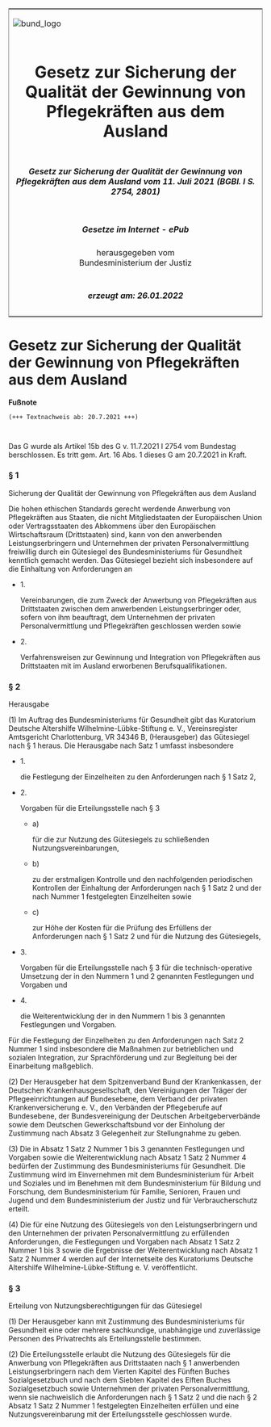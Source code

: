 <span id="DECKBLATT.html"></span>

<table border="0" frame="border" width="100%">

<tr valign="top">

<td align="left">

![bund\_logo](BfJ_2021_Web_de_de.gif)

</td>

<td align="right">

 

</td>

</tr>

<tr align="center" valign="middle">

<td colspan="2">

# Gesetz zur Sicherung der Qualität der Gewinnung von Pflegekräften aus dem Ausland

</td>

</tr>

<tr align="center" valign="middle">

<td colspan="2">

##### Gesetz zur Sicherung der Qualität der Gewinnung von Pflegekräften aus dem Ausland vom 11. Juli 2021 (BGBl. I S. 2754, 2801)

</td>

</tr>

<tr align="center" valign="middle">

<td colspan="2">

  
  

##### Gesetze im Internet - ePub  
  
herausgegeben vom  
Bundesministerium der Justiz

</td>

</tr>

<tr align="center" valign="bottom">

<td colspan="2">

  
  

##### erzeugt am: 26.01.2022

</td>

</tr>

</table>

<span id="BJNR280100021.html"></span>

# Gesetz zur Sicherung der Qualität der Gewinnung von Pflegekräften aus dem Ausland

<div>

  
**Fußnote**

<div class="jnhtml">

<div>

<div class="jurAbsatz">

  

``` 
(+++ Textnachweis ab: 20.7.2021 +++)

 
```

Das G wurde als Artikel 15b des G v. 11.7.2021 I 2754 vom Bundestag
berschlossen. Es tritt gem. Art. 16 Abs. 1 dieses G am 20.7.2021 in
Kraft.

</div>

</div>

</div>

</div>

<span id="BJNR280100021BJNE000100000.html"></span>

### § 1  
Sicherung der Qualität der Gewinnung von Pflegekräften aus dem Ausland

<div>

<div class="jnhtml">

<div>

<div class="jurAbsatz">

Die hohen ethischen Standards gerecht werdende Anwerbung von
Pflegekräften aus Staaten, die nicht Mitgliedstaaten der Europäischen
Union oder Vertragsstaaten des Abkommens über den Europäischen
Wirtschaftsraum (Drittstaaten) sind, kann von den anwerbenden
Leistungserbringern und Unternehmen der privaten Personalvermittlung
freiwillig durch ein Gütesiegel des Bundesministeriums für Gesundheit
kenntlich gemacht werden. Das Gütesiegel bezieht sich insbesondere auf
die Einhaltung von Anforderungen an

  - 1\.
    
    <div>
    
    Vereinbarungen, die zum Zweck der Anwerbung von Pflegekräften aus
    Drittstaaten zwischen dem anwerbenden Leistungserbringer oder,
    sofern von ihm beauftragt, dem Unternehmen der privaten
    Personalvermittlung und Pflegekräften geschlossen werden sowie
    
    </div>

  - 2\.
    
    <div>
    
    Verfahrensweisen zur Gewinnung und Integration von Pflegekräften aus
    Drittstaaten mit im Ausland erworbenen Berufsqualifikationen.
    
    </div>

</div>

</div>

</div>

</div>

<span id="BJNR280100021BJNE000200000.html"></span>

### § 2  
Herausgabe

<div>

<div class="jnhtml">

<div>

<div class="jurAbsatz">

(1) Im Auftrag des Bundesministeriums für Gesundheit gibt das Kuratorium
Deutsche Altershilfe Wilhelmine-Lübke-Stiftung e. V., Vereinsregister
Amtsgericht Charlottenburg, VR 34346 B, (Herausgeber) das Gütesiegel
nach § 1 heraus. Die Herausgabe nach Satz 1 umfasst insbesondere

  - 1\.
    
    <div>
    
    die Festlegung der Einzelheiten zu den Anforderungen nach § 1 Satz
    2,
    
    </div>

  - 2\.
    
    <div>
    
    Vorgaben für die Erteilungsstelle nach § 3
    
      - a)
        
        <div>
        
        für die zur Nutzung des Gütesiegels zu schließenden
        Nutzungsvereinbarungen,
        
        </div>
    
      - b)
        
        <div>
        
        zu der erstmaligen Kontrolle und den nachfolgenden periodischen
        Kontrollen der Einhaltung der Anforderungen nach § 1 Satz 2 und
        der nach Nummer 1 festgelegten Einzelheiten sowie
        
        </div>
    
      - c)
        
        <div>
        
        zur Höhe der Kosten für die Prüfung des Erfüllens der
        Anforderungen nach § 1 Satz 2 und für die Nutzung des
        Gütesiegels,
        
        </div>
    
    </div>

  - 3\.
    
    <div>
    
    Vorgaben für die Erteilungsstelle nach § 3 für die
    technisch-operative Umsetzung der in den Nummern 1 und 2 genannten
    Festlegungen und Vorgaben und
    
    </div>

  - 4\.
    
    <div>
    
    die Weiterentwicklung der in den Nummern 1 bis 3 genannten
    Festlegungen und Vorgaben.
    
    </div>

Für die Festlegung der Einzelheiten zu den Anforderungen nach Satz 2
Nummer 1 sind insbesondere die Maßnahmen zur betrieblichen und sozialen
Integration, zur Sprachförderung und zur Begleitung bei der Einarbeitung
maßgeblich.

</div>

<div class="jurAbsatz">

(2) Der Herausgeber hat dem Spitzenverband Bund der Krankenkassen, der
Deutschen Krankenhausgesellschaft, den Vereinigungen der Träger der
Pflegeeinrichtungen auf Bundesebene, dem Verband der privaten
Krankenversicherung e. V., den Verbänden der Pflegeberufe auf
Bundesebene, der Bundesvereinigung der Deutschen Arbeitgeberverbände
sowie dem Deutschen Gewerkschaftsbund vor der Einholung der Zustimmung
nach Absatz 3 Gelegenheit zur Stellungnahme zu geben.

</div>

<div class="jurAbsatz">

(3) Die in Absatz 1 Satz 2 Nummer 1 bis 3 genannten Festlegungen und
Vorgaben sowie die Weiterentwicklung nach Absatz 1 Satz 2 Nummer 4
bedürfen der Zustimmung des Bundesministeriums für Gesundheit. Die
Zustimmung wird im Einvernehmen mit dem Bundesministerium für Arbeit und
Soziales und im Benehmen mit dem Bundesministerium für Bildung und
Forschung, dem Bundesministerium für Familie, Senioren, Frauen und
Jugend und dem Bundesministerium der Justiz und für Verbraucherschutz
erteilt.

</div>

<div class="jurAbsatz">

(4) Die für eine Nutzung des Gütesiegels von den Leistungserbringern und
den Unternehmen der privaten Personalvermittlung zu erfüllenden
Anforderungen, die Festlegungen und Vorgaben nach Absatz 1 Satz 2 Nummer
1 bis 3 sowie die Ergebnisse der Weiterentwicklung nach Absatz 1 Satz 2
Nummer 4 werden auf der Internetseite des Kuratoriums Deutsche
Altershilfe Wilhelmine-Lübke-Stiftung e. V. veröffentlicht.

</div>

</div>

</div>

</div>

<span id="BJNR280100021BJNE000300000.html"></span>

### § 3  
Erteilung von Nutzungsberechtigungen für das Gütesiegel

<div>

<div class="jnhtml">

<div>

<div class="jurAbsatz">

(1) Der Herausgeber kann mit Zustimmung des Bundesministeriums für
Gesundheit eine oder mehrere sachkundige, unabhängige und zuverlässige
Personen des Privatrechts als Erteilungsstelle bestimmen.

</div>

<div class="jurAbsatz">

(2) Die Erteilungsstelle erlaubt die Nutzung des Gütesiegels für die
Anwerbung von Pflegekräften aus Drittstaaten nach § 1 anwerbenden
Leistungserbringern nach dem Vierten Kapitel des Fünften Buches
Sozialgesetzbuch und nach dem Siebten Kapitel des Elften Buches
Sozialgesetzbuch sowie Unternehmen der privaten Personalvermittlung,
wenn sie nachweislich die Anforderungen nach § 1 Satz 2 und die nach § 2
Absatz 1 Satz 2 Nummer 1 festgelegten Einzelheiten erfüllen und eine
Nutzungsvereinbarung mit der Erteilungsstelle geschlossen wurde.

</div>

</div>

</div>

</div>
